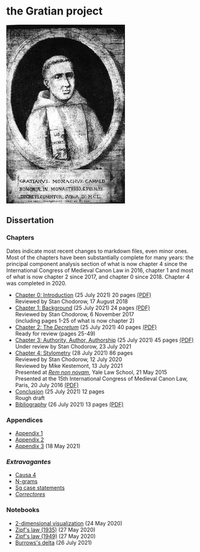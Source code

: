 # the Gratian project

![Gratian](img/Gratian.jpg)

## Dissertation

### Chapters

Dates indicate most recent changes to markdown files, even minor
ones. Most of the chapters have been substantially complete for
many years: the principal component analysis section of what is now
chapter 4 since the International Congress of Medieval Canon Law
in 2016, chapter 1 and most of what is now chapter 2 since 2017,
and chapter 0 since 2018. Chapter 4 was completed in 2020.

- [Chapter 0: Introduction](Chapter0/chapter0.markdown) (25 July 2021) 20 pages [(PDF)](Chapter0/chapter0.pdf)\
Reviewed by Stan Chodorow, 17 August 2018
- [Chapter 1: Background](Chapter1/chapter1.markdown) (25 July 2021) 24 pages [(PDF)](Chapter1/chapter1.pdf)\
Reviewed by Stan Chodorow, 6 November 2017\
(including pages 1-25 of what is now chapter 2)
- [Chapter 2: The *Decretum*](Chapter2/chapter2.markdown) (25 July 2021) 40 pages [(PDF)](Chapter2/chapter2.pdf)\
Ready for review (pages 25-49)
- [Chapter 3: Authority, Author, Authorship](Chapter3/chapter3.markdown) (25 July 2021) 45 pages [(PDF)](Chapter3/chapter3.pdf)\
Under review by Stan Chodorow, 23 July 2021
- [Chapter 4: Stylometry](Chapter4/chapter4.markdown) (28 July 2021) 86 pages\
Reviewed by Stan Chodorow, 12 July 2020\
Reviewed by Mike Kestemont, 13 July 2021\
Presented at [*Rem non novam*](https://sites.google.com/site/remnonnovam/), Yale Law School, 21 May 2015\
Presented at the 15th International Congress of Medieval Canon Law, Paris, 20 July 2016 [(PDF)](Talk/ICMCL.pdf)
- [Conclusion](Conclusion/conclusion.markdown) (25 July 2021) 12 pages\
Rough draft
- [Bibliography](bib/biblio.markdown) (26 July 2021) 13 pages [(PDF)](bib/biblio.pdf)

### Appendices

- [Appendix 1](Appendix/appendix1.markdown)
- [Appendix 2](Appendix/appendix2.markdown)
- [Appendix 3](Appendix/appendix3.markdown) (18 May 2021)

### *Extravagantes*

- [Causa 4](Extra/causa4.markdown)
- [N-grams](Extra/n-grams.markdown)
- [Sg case statements](Extra/sg.markdown)
- [*Correctores*](Extra/correctores.markdown)

### Notebooks

- [2-dimensional visualization](Notebooks/Burrows/Visualization.ipynb) (24 May 2020)
- [Zipf's law (1935)](Notebooks/Zipf/Zipf35.ipynb) (27 May 2020)
- [Zipf's law (1949)](Notebooks/Zipf/Zipf49.ipynb) (27 May 2020)
- [Burrows's delta](Notebooks/Burrows/Burrows.ipynb) (26 July 2021)
